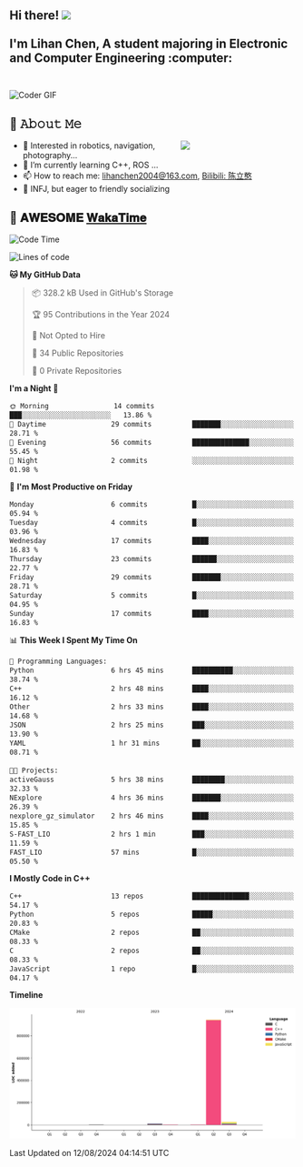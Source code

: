 <h2 align="left">
 <abc>
  <br>Hi there! <img src="https://user-images.githubusercontent.com/42378118/110234147-e3259600-7f4e-11eb-95be-0c4047144dea.gif" width="30"><br>
  <br> I'm Lihan Chen, A student majoring in Electronic and Computer Engineering :computer:<br>
  <br>
 </abc>
</h2>

<img align="center" src="https://media.giphy.com/media/SWoSkN6DxTszqIKEqv/giphy.gif" alt="Coder GIF" width="500">

## :book: 𝙰𝚋𝚘𝚞𝚝 𝙼𝚎

<img align="right" width="40%" src="https://github-readme-stats.vercel.app/api?username=LihanChen2004&show_icons=true&icon_color=CE1D2D&text_color=718096&bg_color=ffffff&hide_title=true" />

- 🌟 Interested in robotics, navigation, photography...
- 🌱 I’m currently learning C++, ROS ... 
- 📫 How to reach me: lihanchen2004@163.com, [Bilibili: 陈立憨](https://space.bilibili.com/170786212)
- 👯 INFJ, but eager to friendly socializing

## 📜 𝐀𝐖𝐄𝐒𝐎𝐌𝐄 [𝐖𝐚𝐤𝐚𝐓𝐢𝐦𝐞](https://github.com/anmol098/waka-readme-stats)

<!--START_SECTION:waka-->
![Code Time](http://img.shields.io/badge/Code%20Time-22%20hrs%2014%20mins-blue)

![Lines of code](https://img.shields.io/badge/From%20Hello%20World%20I%27ve%20Written-982.6%20thousand%20lines%20of%20code-blue)

**🐱 My GitHub Data** 

> 📦 328.2 kB Used in GitHub's Storage 
 > 
> 🏆 95 Contributions in the Year 2024
 > 
> 🚫 Not Opted to Hire
 > 
> 📜 34 Public Repositories 
 > 
> 🔑 0 Private Repositories 
 > 
**I'm a Night 🦉** 

```text
🌞 Morning                14 commits          ███░░░░░░░░░░░░░░░░░░░░░░   13.86 % 
🌆 Daytime                29 commits          ███████░░░░░░░░░░░░░░░░░░   28.71 % 
🌃 Evening                56 commits          ██████████████░░░░░░░░░░░   55.45 % 
🌙 Night                  2 commits           ░░░░░░░░░░░░░░░░░░░░░░░░░   01.98 % 
```
📅 **I'm Most Productive on Friday** 

```text
Monday                   6 commits           █░░░░░░░░░░░░░░░░░░░░░░░░   05.94 % 
Tuesday                  4 commits           █░░░░░░░░░░░░░░░░░░░░░░░░   03.96 % 
Wednesday                17 commits          ████░░░░░░░░░░░░░░░░░░░░░   16.83 % 
Thursday                 23 commits          ██████░░░░░░░░░░░░░░░░░░░   22.77 % 
Friday                   29 commits          ███████░░░░░░░░░░░░░░░░░░   28.71 % 
Saturday                 5 commits           █░░░░░░░░░░░░░░░░░░░░░░░░   04.95 % 
Sunday                   17 commits          ████░░░░░░░░░░░░░░░░░░░░░   16.83 % 
```


📊 **This Week I Spent My Time On** 

```text
💬 Programming Languages: 
Python                   6 hrs 45 mins       ██████████░░░░░░░░░░░░░░░   38.74 % 
C++                      2 hrs 48 mins       ████░░░░░░░░░░░░░░░░░░░░░   16.12 % 
Other                    2 hrs 33 mins       ████░░░░░░░░░░░░░░░░░░░░░   14.68 % 
JSON                     2 hrs 25 mins       ███░░░░░░░░░░░░░░░░░░░░░░   13.90 % 
YAML                     1 hr 31 mins        ██░░░░░░░░░░░░░░░░░░░░░░░   08.71 % 

🐱‍💻 Projects: 
activeGauss              5 hrs 38 mins       ████████░░░░░░░░░░░░░░░░░   32.33 % 
NExplore                 4 hrs 36 mins       ███████░░░░░░░░░░░░░░░░░░   26.39 % 
nexplore_gz_simulator    2 hrs 46 mins       ████░░░░░░░░░░░░░░░░░░░░░   15.85 % 
S-FAST_LIO               2 hrs 1 min         ███░░░░░░░░░░░░░░░░░░░░░░   11.59 % 
FAST_LIO                 57 mins             █░░░░░░░░░░░░░░░░░░░░░░░░   05.50 % 
```

**I Mostly Code in C++** 

```text
C++                      13 repos            ██████████████░░░░░░░░░░░   54.17 % 
Python                   5 repos             █████░░░░░░░░░░░░░░░░░░░░   20.83 % 
CMake                    2 repos             ██░░░░░░░░░░░░░░░░░░░░░░░   08.33 % 
C                        2 repos             ██░░░░░░░░░░░░░░░░░░░░░░░   08.33 % 
JavaScript               1 repo              █░░░░░░░░░░░░░░░░░░░░░░░░   04.17 % 
```



**Timeline**

![Lines of Code chart](https://raw.githubusercontent.com/LihanChen2004/LihanChen2004/main/assets/bar_graph.png)


 Last Updated on 12/08/2024 04:14:51 UTC
<!--END_SECTION:waka-->

<!--
**LihanChen2004/LihanChen2004** is a ✨ _special_ ✨ repository because its `README.md` (this file) appears on your GitHub profile.

Here are some ideas to get you started:

- 🔭 I’m currently working on ...
- 🌱 I’m currently learning ...
- 👯 I’m looking to collaborate on ...
- 🤔 I’m looking for help with ...
- 💬 Ask me about ...
- 📫 How to reach me: ...
- 😄 Pronouns: ...
- ⚡ Fun fact: ...
-->
